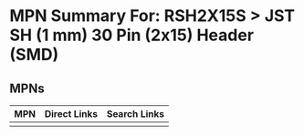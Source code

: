 



# MPN Summary For: RSH2X15S > JST SH (1 mm) 30 Pin (2x15) Header (SMD)

## MPNs
  

|MPN|Direct Links|Search Links|
| :--- | :--- | :--- |
||||
